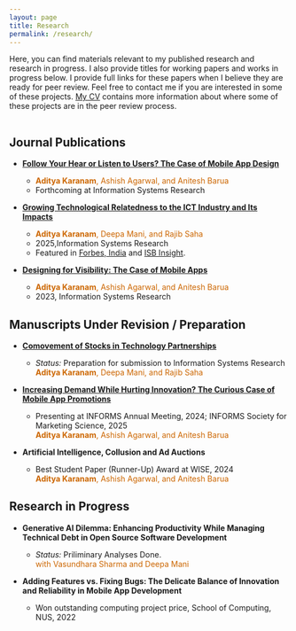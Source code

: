 ```yaml
---
layout: page
title: Research
permalink: /research/
---
```


<!-- {% include image.html url="/images/falklands-rally-1982.jpg" caption="Argentine citizens rally in April 1982 at May Square in Buenos Aires, demonstrating support for their government's recent invasion of the British-held Falkland Islands. (Panta Astiazaran, AFP, Getty Images)" width=400 align="right" %} -->

Here, you can find materials relevant to my published research and research in progress. I also provide titles for working papers and works in progress below. I provide full links for these papers when I believe they are ready for peer review. Feel free to contact me if you are interested in some of these projects. [My CV](http://askaranam.github.io/cv/) contains more information about where some of these projects are in the peer review process.

<!-- I also offer [a three-page research statement](/docs/svm-research-statement.pdf) that summarizes and contextualizes my different research agendas. -->
 
<hr style="clear:both;visibility: hidden;" />  

## Journal Publications

* **[Follow Your Hear or Listen to Users? The Case of Mobile App Design](https://pubsonline.informs.org/doi/10.1287/isre.2023.0060)**
    * <span style="color: rgb(204,102,0)"><b>Aditya Karanam</b>, Ashish Agarwal, and Anitesh Barua</span>
    * Forthcoming at Information Systems Research <br/>

* **[Growing Technological Relatedness to the ICT Industry and Its Impacts](https://pubsonline.informs.org/doi/10.1287/isre.2020.0627)** 
    <!-- * *Presentations:*  CIST, Nashville, Tensesse, 2016-->
    *  <span style="color: rgb(204,102,0)"><b>Aditya Karanam</b>, Deepa Mani, and Rajib Saha</span> <br/>
    * 2025,Information Systems Research <br/>
    * Featured in [Forbes, India](http://www.forbesindia.com/article/isbinsight/more-bang-for-your-digital-spend-technology-and-rd/49951/1) and [ISB Insight](http://isbinsight.isb.edu/the-digital-transformation-of-rd/).
   

* **[Designing for Visibility: The Case of Mobile Apps](https://pubsonline.informs.org/doi/abs/10.1287/isre.2022.1151)** 
   <!-- * *Presentations:*  WISE, Seoul, 2017; SCECR, Netherlands, 2018; ICIS, SFO, 2018 -->
    * <span style="color: rgb(204,102,0)"><b>Aditya Karanam</b>, Ashish Agarwal, and Anitesh Barua</span> <br/>
    * 2023, Information Systems Research <br/>

## Manuscripts Under Revision / Preparation 


* **[Comovement of Stocks in Technology Partnerships](https://papers.ssrn.com/sol3/papers.cfm?abstract_id=3534561)** 
    * *Status:* Preparation for submission to Information Systems Research <br/>
    <span style="color: rgb(204,102,0)"><b>Aditya Karanam</b>, Deepa Mani, and Rajib Saha</span>
    
* **[Increasing Demand While Hurting Innovation? The Curious Case of Mobile App Promotions](https://papers.ssrn.com/sol3/papers.cfm?abstract_id=5007683)** 
    * Presenting at INFORMS Annual Meeting, 2024; INFORMS Society for Marketing Science, 2025 <br/>
    <span style="color: rgb(204,102,0)"><b>Aditya Karanam</b>, Ashish Agarwal, and Anitesh Barua</span>
    
* **Artificial Intelligence, Collusion and Ad Auctions** 
    * Best Student Paper (Runner-Up) Award at WISE, 2024 <br/>
    <span style="color: rgb(204,102,0)"><b>Aditya Karanam</b>, Ashish Agarwal, and Anitesh Barua</span>

## Research in Progress

* **Generative AI Dilemma: Enhancing Productivity While Managing Technical Debt in Open Source Software Development** 
    * *Status:* Priliminary Analyses Done. <br/>
    <span style="color: rgb(204,102,0)"> with Vasundhara Sharma and Deepa Mani</span>

* **Adding Features vs. Fixing Bugs: The Delicate Balance of Innovation and Reliability in Mobile App Development** 
    * Won outstanding computing project price, School of Computing, NUS, 2022 <br/>
   



